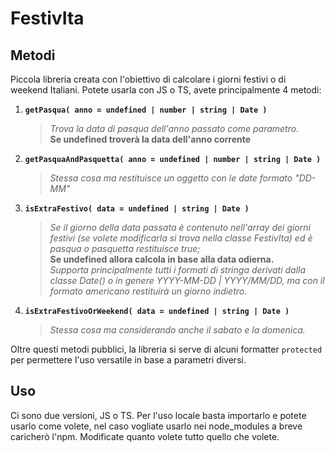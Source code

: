 
# FestivIta

## Metodi
Piccola libreria creata con l'obiettivo di calcolare i giorni festivi o di weekend Italiani.
Potete usarla con JS o TS, avete principalmente 4 metodi:

1. **`getPasqua( anno = undefined | number | string | Date )`**

	>*Trova la data di pasqua dell'anno passato come parametro.*\
	>**Se undefined troverà la data dell'anno corrente**



2.	 **`getPasquaAndPasquetta( anno = undefined | number | string | Date )`**

		>*Stessa cosa ma restituisce un oggetto con le date formato "DD-MM"*


3. **`isExtraFestivo( data = undefined | string | Date )`**

	>*Se il giorno della data passata è contenuto nell'array dei giorni festivi (se volete modificarla si trova nella classe FestivIta) ed è pasqua o pasquetta restituisce true;*\
	>**Se undefined allora calcola in base alla data odierna.**\
	>*Supporta principalmente tutti i formati di stringa derivati dalla classe Date() o in genere YYYY-MM-DD | YYYY/MM/DD, ma con il formato americano restituirà un giorno indietro.*


4. **`isExtraFestivoOrWeekend( data = undefined | string | Date )`**

	>*Stessa cosa ma considerando anche il sabato e la domenica.*

Oltre questi metodi pubblici, la libreria si serve di alcuni formatter `protected` per permettere l'uso versatile in base a parametri diversi.

## Uso
Ci sono due versioni, JS o TS.
Per l'uso locale basta importarlo e potete usarlo come volete, nel caso vogliate usarlo nei node_modules a breve caricherò l'npm.
Modificate quanto volete tutto quello che volete.
